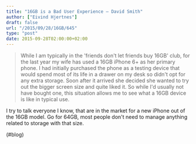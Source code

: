 ```yaml
---
title: "16GB is a Bad User Experience – David Smith"
author: ["Eivind Hjertnes"]
draft: false
url: "/2015/09/28/16GB/645"
type: "post"
date: 2015-09-28T02:00:00+02:00
---
```


> While I am typically in the 'friends don't let friends buy 16GB' club,
> for the last year my wife has used a 16GB iPhone 6+ as her primary
> phone. I had initially purchased the phone as a testing device that
> would spend most of its life in a drawer on my desk so didn't opt for
> any extra storage. Soon after it arrived she decided she wanted to try
> out the bigger screen size and quite liked it. So while I'd usually
> not have bought one, this situation allows me to see what a 16GB
> device is like in typical use.

I try to talk everyone I know, that are in the market for a new iPhone
out of the 16GB model. Go for 64GB, most people don't need to manage
anything related to storage with that size.

(#blog)
